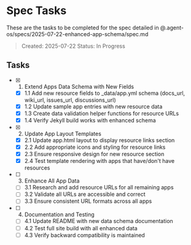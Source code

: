 # Spec Tasks

These are the tasks to be completed for the spec detailed in @.agent-os/specs/2025-07-22-enhanced-app-schema/spec.md

> Created: 2025-07-22
> Status: In Progress

## Tasks

- [x] 1. Extend Apps Data Schema with New Fields
  - [x] 1.1 Add new resource fields to _data/app.yml schema (docs_url, wiki_url, issues_url, discussions_url)
  - [x] 1.2 Update sample app entries with new resource data
  - [x] 1.3 Create data validation helper functions for resource URLs
  - [x] 1.4 Verify Jekyll build works with enhanced schema

- [x] 2. Update App Layout Templates
  - [x] 2.1 Update app.html layout to display resource links section
  - [x] 2.2 Add appropriate icons and styling for resource links
  - [x] 2.3 Ensure responsive design for new resource section
  - [x] 2.4 Test template rendering with apps that have/don't have resources

- [ ] 3. Enhance All App Data
  - [ ] 3.1 Research and add resource URLs for all remaining apps
  - [ ] 3.2 Validate all URLs are accessible and correct
  - [ ] 3.3 Ensure consistent URL formats across all apps

- [ ] 4. Documentation and Testing
  - [ ] 4.1 Update README with new data schema documentation
  - [ ] 4.2 Test full site build with all enhanced data
  - [ ] 4.3 Verify backward compatibility is maintained
